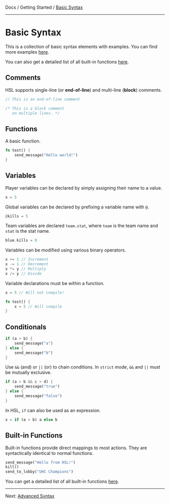 Docs / Getting Started / [Basic Syntax](basic-syntax.md)

---

# Basic Syntax

This is a collection of basic syntax elements with examples. You can find
 more examples [here](https://github.com/sndyx/hsl/tree/master/examples).

You can also get a detailed list of all built-in functions
 [here](../reference/built-ins.md).

## Comments

HSL supports single-line (or **end-of-line**) and multi-line (**block**)
 comments.

```rust
// This is an end-of-line comment

/* This is a block comment
   on multiple lines. */
```

## Functions

A basic function.

```rust
fn test() {
    send_message("Hello world!")
}
```

## Variables

Player variables can be declared by simply assigning their name to a
 value.

```rust
x = 5
```

Global variables can be declared by prefixing a variable name with `@`.

```rust
@kills = 5
```

Team variables are declared `team.stat`, where `team` is the team name
 and `stat` is the stat name.
```rust
blue.kills = 0
```

Variables can be modified using various binary operators.

```rust
x += 1 // Increment
x -= 1 // Decrement
x *= y // Multiply
x /= y // Divide
```

Variable declarations must be within a function.

```rust
x = 5 // Will not compile!

fn test() {
    x = 5 // Will compile
}
```

## Conditionals

```rust
if (a > b) {
    send_message("a")
} else {
    send_message("b")
}
```

Use `&&` (and) or `||` (or) to chain conditions. In `strict`
 mode, `&&` and `||` must be mutually exclusive.

```rust
if (a > b && c > d) {
    send_message("true")
} else {
    send_message("false")
}
```

In HSL, `if` can also be used as an expression.

```rust
x = if (a > b) a else b
```

## Built-in Functions

Built-in functions provide direct mappings to most actions. They
 are syntactically identical to normal functions.

```rust
send_message("Hello from HSL!")
kill()
send_to_lobby("UHC Champions")
```

You can get a detailed list of all built-in functions
[here](../reference/built-ins.md).

---

Next: [Advanced Syntax](advanced-syntax.md)
